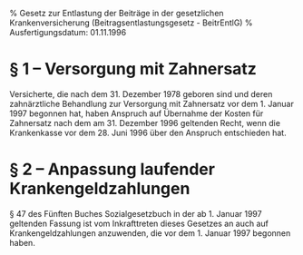 % Gesetz zur Entlastung der Beiträge in der gesetzlichen Krankenversicherung  (Beitragsentlastungsgesetz - BeitrEntlG)
% Ausfertigungsdatum: 01.11.1996
 
# § 1 – Versorgung mit Zahnersatz

Versicherte, die nach dem 31. Dezember 1978 geboren sind und deren zahnärztliche Behandlung zur Versorgung mit Zahnersatz vor dem 1. Januar 1997 begonnen hat, haben Anspruch auf Übernahme der Kosten für Zahnersatz nach dem am 31. Dezember 1996 geltenden Recht, wenn die Krankenkasse vor dem 28. Juni 1996 über den Anspruch entschieden hat.

# § 2 – Anpassung laufender Krankengeldzahlungen

§ 47 des Fünften Buches Sozialgesetzbuch in der ab 1. Januar 1997 geltenden Fassung ist vom Inkrafttreten dieses Gesetzes an auch auf Krankengeldzahlungen anzuwenden, die vor dem 1. Januar 1997 begonnen haben.
